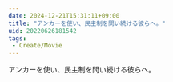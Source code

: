 ```yaml
---
date: 2024-12-21T15:31:11+09:00
title: "アンカーを使い、民主制を問い続ける彼らへ。"
uid: 20220626181542
tags:
 - Create/Movie
---
```


アンカーを使い、民主制を問い続ける彼らへ。